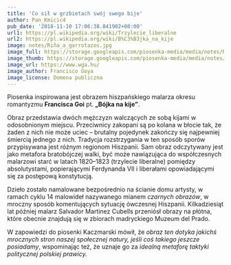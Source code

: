```yaml
---
title: 'Co sił w grzbietach swój swego bije'
author: Pan_Kmicic4
pub_date: '2018-11-10 17:06:38.841902+00:00'
url1: https://pl.wikipedia.org/wiki/Trzylecie_liberalne
url2: https://pl.wikipedia.org/wiki/B%C3%B3jka_na_kije
image: notes/Riña_a_garrotazos.jpg
image_full: https://storage.googleapis.com/piosenka-media/media/notes/Riña_a_garrotazos.jpg
image_thumb: https://storage.googleapis.com/piosenka-media/media/notes/Ri%C3%B1a_a_garrotazos.jpg.0x300_q85_upscale.jpg
image_url: https://www.wga.hu/
image_author: Francisco Goya
image_license: Domena publiczna
---
```


Piosenka inspirowana jest obrazem hiszpańskiego malarza okresu romantyzmu **Francisca Goi** pt. **„Bójka na kije”**.

Obraz przedstawia dwóch mężczyzn walczących ze sobą kijami w odosobnionym miejscu. Przeciwnicy zakopani są po kolana w błocie tak, że żaden z nich nie może uciec – brutalny pojedynek zakończy się najpewniej śmiercią jednego z nich.  Tradycja rozstrzygania w ten sposób sporów przypisywana jest różnym regionom Hiszpanii. Sam obraz odczytywany jest jako metafora bratobójczej walki, być może nawiązująca do współczesnych malarzowi starć w latach 1820–1823 \(trzylecie liberalne\) pomiędzy absolutystami, popierającymi Ferdynanda VII i liberałami opowiadającymi się za postępową konstytucją.

Dzieło zostało namalowane bezpośrednio na ścianie domu artysty, w ramach cyklu 14 malowideł nazywanego mianem _czarnych obrazów_, w mroczny sposób komentujących sytuację ówczesnej Hiszpanii. Kilkadziesiąt lat później malarz Salvador Martinez Cubells przeniósł obrazy na płótna, które obecnie znajdują się w zbiorach madryckiego Muzeum del Prado.

W zapowiedzi do piosenki Kaczmarski mówił, że _obraz ten dotyka jakichś mrocznych stron naszej społecznej natury, jeśli coś takiego jeszcze posiadamy_, wspominając też, że uznaje go za _idealną metaforę taktyki politycznej polskiej prawicy._